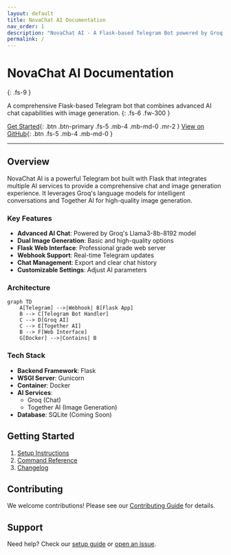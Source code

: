 ```yaml
---
layout: default
title: NovaChat AI Documentation
nav_order: 1
description: "NovaChat AI - A Flask-based Telegram Bot powered by Groq and Together AI"
permalink: /
---
```


# NovaChat AI Documentation
{: .fs-9 }

A comprehensive Flask-based Telegram bot that combines advanced AI chat capabilities with image generation.
{: .fs-6 .fw-300 }

[Get Started](setup.md){: .btn .btn-primary .fs-5 .mb-4 .mb-md-0 .mr-2 }
[View on GitHub](https://github.com/Amul-Thantharate/AIFusionBot){: .btn .fs-5 .mb-4 .mb-md-0 }

---

## Overview

NovaChat AI is a powerful Telegram bot built with Flask that integrates multiple AI services to provide a comprehensive chat and image generation experience. It leverages Groq's language models for intelligent conversations and Together AI for high-quality image generation.

### Key Features

- **Advanced AI Chat**: Powered by Groq's Llama3-8b-8192 model
- **Dual Image Generation**: Basic and high-quality options
- **Flask Web Interface**: Professional grade web server
- **Webhook Support**: Real-time Telegram updates
- **Chat Management**: Export and clear chat history
- **Customizable Settings**: Adjust AI parameters

### Architecture

```mermaid
graph TD
    A[Telegram] -->|Webhook| B[Flask App]
    B --> C[Telegram Bot Handler]
    C --> D[Groq AI]
    C --> E[Together AI]
    B --> F[Web Interface]
    G[Docker] -->|Contains| B
```

### Tech Stack

- **Backend Framework**: Flask
- **WSGI Server**: Gunicorn
- **Container**: Docker
- **AI Services**: 
  - Groq (Chat)
  - Together AI (Image Generation)
- **Database**: SQLite (Coming Soon)

## Getting Started

1. [Setup Instructions](setup.md)
2. [Command Reference](commands.md)
3. [Changelog](changelog.md)

## Contributing

We welcome contributions! Please see our [Contributing Guide](https://github.com/Amul-Thantharate/AIFusionBot/blob/main/CONTRIBUTING.md) for details.

## Support

Need help? Check our [setup guide](setup.md) or [open an issue](https://github.com/Amul-Thantharate/AIFusionBot/issues).
